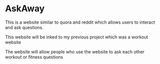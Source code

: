 <h1>AskAway</h1>
<p>This is a website similar to quora and reddit which allows users to interact and ask questions.</p>
<p>This website will be inked to my previous project which was a workout website</p>
<p>The website will allow people who use the website to ask each other workout or fitness questions</p>
